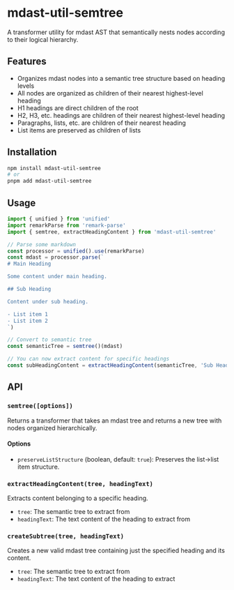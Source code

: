 # mdast-util-semtree

A transformer utility for mdast AST that semantically nests nodes according to their logical hierarchy.

## Features

- Organizes mdast nodes into a semantic tree structure based on heading levels
- All nodes are organized as children of their nearest highest-level heading
- H1 headings are direct children of the root
- H2, H3, etc. headings are children of their nearest highest-level heading
- Paragraphs, lists, etc. are children of their nearest heading
- List items are preserved as children of lists

## Installation

```bash
npm install mdast-util-semtree
# or
pnpm add mdast-util-semtree
```

## Usage

```js
import { unified } from 'unified'
import remarkParse from 'remark-parse'
import { semtree, extractHeadingContent } from 'mdast-util-semtree'

// Parse some markdown
const processor = unified().use(remarkParse)
const mdast = processor.parse(`
# Main Heading

Some content under main heading.

## Sub Heading

Content under sub heading.

- List item 1
- List item 2
`)

// Convert to semantic tree
const semanticTree = semtree()(mdast)

// You can now extract content for specific headings
const subHeadingContent = extractHeadingContent(semanticTree, 'Sub Heading')
```

## API

### `semtree([options])`

Returns a transformer that takes an mdast tree and returns a new tree with nodes organized hierarchically.

#### Options

- `preserveListStructure` (boolean, default: `true`): Preserves the list->list item structure.

### `extractHeadingContent(tree, headingText)`

Extracts content belonging to a specific heading.

- `tree`: The semantic tree to extract from
- `headingText`: The text content of the heading to extract from

### `createSubtree(tree, headingText)`

Creates a new valid mdast tree containing just the specified heading and its content.

- `tree`: The semantic tree to extract from
- `headingText`: The text content of the heading to extract 